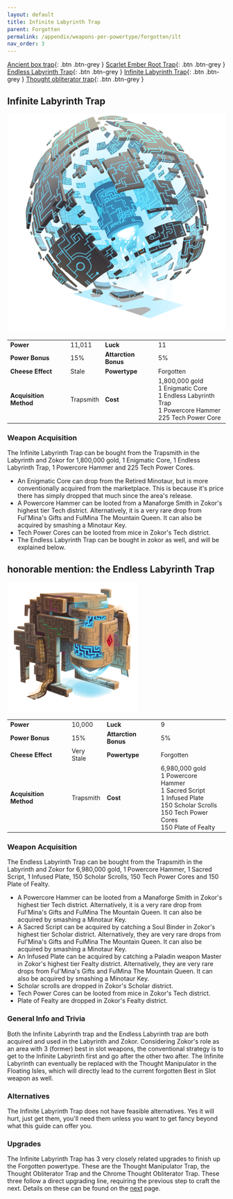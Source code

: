 ```yaml
---
layout: default
title: Infinite Labyrinth Trap
parent: Forgotten
permalink: /appendix/weapons-per-powertype/forgotten/ilt
nav_order: 3
---
```

<span class="fs-1">[Ancient box trap](/appendix/weapons-per-powertype/forgotten/abt){: .btn .btn-grey } </span><span class="fs-1">[Scarlet Ember Root Trap](/appendix/weapons-per-powertype/forgotten/sert){: .btn .btn-grey } </span><span class="fs-1">[Endless Labyrinth Trap](/appendix/weapons-per-powertype/forgotten/elt){: .btn .btn-grey } </span><span class="fs-1">[Infinite Labyrinth Trap](/appendix/weapons-per-powertype/forgotten/ilt){: .btn .btn-grey } </span><span class="fs-1">[Thought obliterator trap](/appendix/weapons-per-powertype/forgotten/tot){: .btn .btn-grey }</span>

## Infinite Labyrinth Trap
<img src="/assets/images/ilt.png" alt="Infinite Labyrinth Trap" width="600">

|||||
|---|---|---|---|
| __Power__ 	| 11,011 	| __Luck__ 	| 11 	|
| __Power Bonus__ 	| 15% 	|__Attarction Bonus__ 	| 5% 	|
| __Cheese Effect__ 	| Stale 	| __Powertype__ 	| Forgotten 	|
| __Acquisition Method__ 	| Trapsmith 	| __Cost__ 	| 1,800,000 gold<br> 1 Enigmatic Core <br> 1 Endless Labyrinth Trap <br> 1 Powercore Hammer <br> 225 Tech Power Core|

### Weapon Acquisition
The Infinite Labyrinth Trap can be bought from the Trapsmith in the Labyrinth and Zokor for 1,800,000 gold, 1 Enigmatic Core, 1 Endless Labyrinth Trap, 1 Powercore Hammer and 225 Tech Power Cores.
- An Enigmatic Core can drop from the Retired Minotaur, but is more conventionally acquired from the marketplace. This is because it's price there has simply dropped that much since the area's release.
- A Powercore Hammer can be looted from a Manaforge Smith in Zokor's highest tier Tech district. Alternatively, it is a very rare drop from Ful'Mina's Gifts and FulMina The Mountain Queen. It can also be acquired by smashing a Minotaur Key.
- Tech Power Cores can be looted from mice in Zokor's Tech district.
- The Endless Labyrinth Trap can be bought in zokor as well, and will be explained below.

## honorable mention: the Endless Labyrinth Trap
<img src="/assets/images/elt.png" alt="Endless Labyrinth Trap" width="300">

|||||
|---|---|---|---|
| __Power__ 	| 10,000 	| __Luck__ 	| 9	|
| __Power Bonus__ 	| 15% 	|__Attarction Bonus__ 	| 5% 	|
| __Cheese Effect__ 	| Very Stale 	| __Powertype__ 	| Forgotten 	|
| __Acquisition Method__ 	| Trapsmith 	| __Cost__ 	| 6,980,000 gold <br> 1 Powercore Hammer <br> 1 Sacred Script <br> 1 Infused Plate <br> 150 Scholar Scrolls <br> 150 Tech Power Cores <br> 150 Plate of Fealty|

### Weapon Acquisition
The Endless Labyrinth Trap can be bought from the Trapsmith in the Labyrinth and Zokor for 6,980,000 gold, 1 Powercore Hammer, 1 Sacred Script, 1 Infused Plate, 150 Scholar Scrolls, 150 Tech Power Cores and 150 Plate of Fealty.
- A Powercore Hammer can be looted from a Manaforge Smith in Zokor's highest tier Tech district. Alternatively, it is a very rare drop from Ful'Mina's Gifts and FulMina The Mountain Queen. It can also be acquired by smashing a Minotaur Key.
- A Sacred Script can be acquired by catching a Soul Binder in Zokor's highest tier Scholar district. Alternatively, they are very rare drops from Ful'Mina's Gifts and FulMina The Mountain Queen. It can also be acquired by smashing a Minotaur Key.
- An Infused Plate can be acquired by catching a Paladin weapon Master in Zokor's highest tier Fealty district. Alternatively, they are very rare drops from Ful'Mina's Gifts and FulMina The Mountain Queen. It can also be acquired by smashing a Minotaur Key.
- Scholar scrolls are dropped in Zokor's Scholar district.
- Tech Power Cores can be looted from mice in Zokor's Tech district.
- Plate of Fealty are dropped in Zokor's Fealty district.

### General Info and Trivia
Both the Infinite Labyrinth trap and the Endless Labyrinth trap are both acquired and used in the Labyrinth and Zokor. Considering Zokor's role as an area with 3 (former) best in slot weapons, the conventional strategy is to get to the Infinite Labyrinth first and go after the other two after. The Infinite Labyrinth can eventually be replaced with the Thought Manipulator in the Floating Isles, which will directly lead to the current forgotten Best in Slot weapon as well.

### Alternatives
The Infinite Labyrinth Trap does not have feasible alternatives. Yes it will hurt, just get them, you'll need them unless you want to get fancy beyond what this guide can offer you.

### Upgrades
The Infinite Labyrinth Trap has 3 very closely related upgrades to finish up the Forgotten powertype. These are the Thought Manipulator Trap, the Thought Obliterator Trap and the Chrome Thought Obliterator Trap. These three follow a direct upgrading line, requiring the previous step to craft the next. Details on these can be found on the [next](/appendix/weapons-per-powertype/forgotten/tot.md) page.